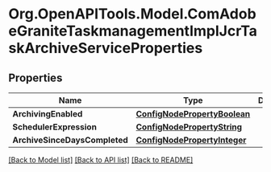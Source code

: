 # Org.OpenAPITools.Model.ComAdobeGraniteTaskmanagementImplJcrTaskArchiveServiceProperties
## Properties

Name | Type | Description | Notes
------------ | ------------- | ------------- | -------------
**ArchivingEnabled** | [**ConfigNodePropertyBoolean**](ConfigNodePropertyBoolean.md) |  | [optional] 
**SchedulerExpression** | [**ConfigNodePropertyString**](ConfigNodePropertyString.md) |  | [optional] 
**ArchiveSinceDaysCompleted** | [**ConfigNodePropertyInteger**](ConfigNodePropertyInteger.md) |  | [optional] 

[[Back to Model list]](../README.md#documentation-for-models) [[Back to API list]](../README.md#documentation-for-api-endpoints) [[Back to README]](../README.md)

